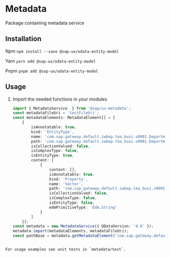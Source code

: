 # Metadata

Package containing metadata service

## Installation
Npm
`npm install --save @sap-ux/odata-entity-model`

Yarn
`yarn add @sap-ux/odata-entity-model`

Pnpm
`pnpm add @sap-ux/odata-entity-model`

## Usage

1. Import the needed functions in your modules

    ```typescript
    import { MetadataService  } from '@sap/ux-metadata';
    const metadataFileUri = 'testFileUri';
    const metadataElements: MetadataElement[] = [
        {
            isAnnotatable: true,
            kind: 'EntityType',
            name: 'com.sap.gateway.default.iwbep.tea_busi.v0001.Department',
            path: 'com.sap.gateway.default.iwbep.tea_busi.v0001.Department',
            isCollectionValued: false,
            isComplexType: false,
            isEntityType: true,
            content: [
                {
                    content: [],
                    isAnnotatable: true,
                    kind: 'Property',
                    name: 'Sector',
                    path: 'com.sap.gateway.default.iwbep.tea_busi.v0001.Department/Sector',
                    isCollectionValued: false,
                    isComplexType: false,
                    isEntityType: false,
                    edmPrimitiveType: 'Edm.String'
                }
            ]
        }];
    const metadata = new MetadataService({ ODataVersion: '4.0' });
    metadata.import(metadataElements, metadataFileUri);
    const pathBase = metadata.getMetadataElement('com.sap.gateway.default.iwbep.tea_busi.v0001.Department');
```

For usage examples see unit tests in `metadata/test`.